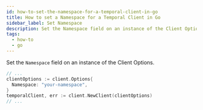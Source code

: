 ```yaml
---
id: how-to-set-the-namespace-for-a-temporal-client-in-go
title: How to set a Namespace for a Temporal Client in Go
sidebar_label: Set Namespace
description: Set the Namespace field on an instance of the Client Options.
tags:
  - how-to
  - go
---
```


Set the `Namespace` field on an instance of the Client Options.

```go
// ...
clientOptions := client.Options{
  Namespace: "your-namespace",
}
temporalClient, err := client.NewClient(clientOptions)
// ...
```

